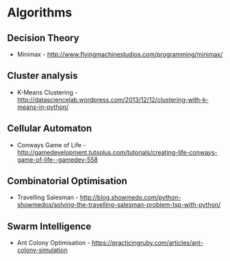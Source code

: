 Algorithms
==========

Decision Theory
---------------

* Minimax - http://www.flyingmachinestudios.com/programming/minimax/

Cluster analysis
---------------

* K-Means Clustering - http://datasciencelab.wordpress.com/2013/12/12/clustering-with-k-means-in-python/

Cellular Automaton
------------------

* Conways Game of Life - http://gamedevelopment.tutsplus.com/tutorials/creating-life-conways-game-of-life--gamedev-558

Combinatorial Optimisation
--------------------------

* Travelling Salesman - http://blog.showmedo.com/python-showmedos/solving-the-travelling-salesman-problem-tsp-with-python/

Swarm Intelligence
------------------

* Ant Colony Optimisation - https://practicingruby.com/articles/ant-colony-simulation
